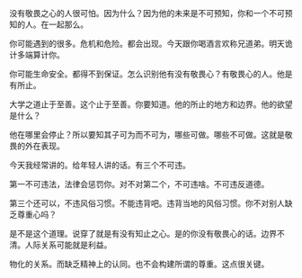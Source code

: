 没有敬畏之心的人很可怕。因为什么？因为他的未来是不可预知，你和一个不可预知的人。在一起那么。

你可能遇到的很多。危机和危险。都会出现。今天跟你喝酒言欢称兄道弟。明天诡计多端算计你。

你可能生命安全。都得不到保证。怎么识别他有没有敬畏心？有敬畏心的人。他是有所止。

大学之道止于至善。这个止于至善。你要知道。他的所止的地方和边界。他的欲望是什么？

他在哪里会停止？所以要知其子可为而不可为，哪些可做。哪些不可做。这就是敬畏的外在表现。

今天我经常讲的。给年轻人讲的话。有三个不可违。

第一不可违法，法律会惩罚你。对不对第二个，不可违啥。不可违反道德。

第三个还可以，不违风俗习惯。不能违背吧。违背当地的风俗习惯。你不对别人缺乏尊重心吗？

是不是这个道理。说穿了就是有没有知止之心。是的你没有敬畏心的话。边界不清。人际关系可能就是利益。

物化的关系。而缺乏精神上的认同。也不会构建所谓的尊重。这点很关键。